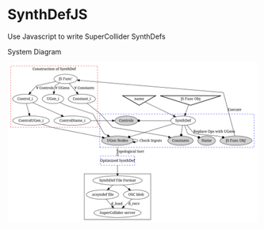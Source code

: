 # SynthDefJS
Use Javascript to write SuperCollider SynthDefs

System Diagram

![](docs/synthdefjs-flow.svg)
